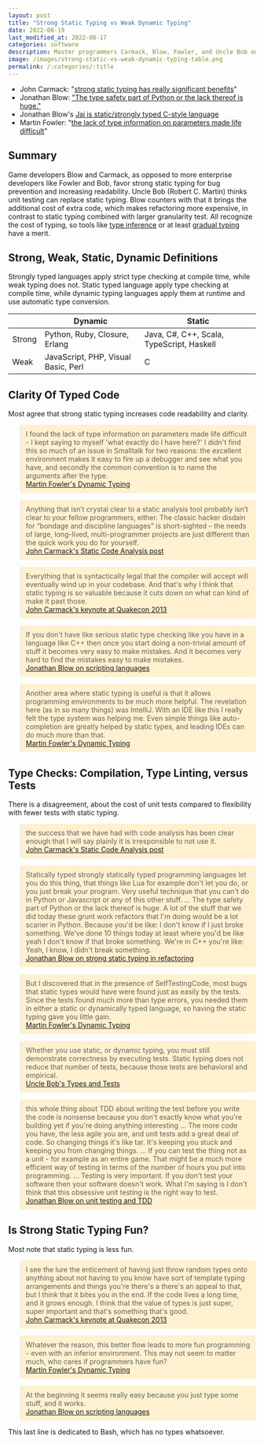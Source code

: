 ```yaml
---
layout: post
title: "Strong Static Typing vs Weak Dynamic Typing"
date: 2022-08-19
last_modified_at: 2022-08-17
categories: software
description: Master programmers Carmack, Blow, Fowler, and Uncle Bob on strong static typing in contrast to dynamic typing.
image: /images/strong-static-vs-weak-dynamic-typing-table.png
permalink: /:categories/:title
---
```



<style>
.blockquote {
   background-color: #fff1cf;
  border-radius: 5px;
  padding: 10px;
}
</style>


- John Carmack: "[strong static typing has really significant benefits](https://youtu.be/1PhArSujR_A?t=808)"
- Jonathan Blow: ["The type safety part of Python or the lack thereof is huge."](https://youtu.be/2J-HIh3kXCQ?t=287)
- Jonathan Blow's [Jai is static/strongly typed C-style language](https://github.com/BSVino/JaiPrimer/blob/master/JaiPrimer.md)
- Martin Fowler:  "[the lack of type information on parameters made life difficult](https://martinfowler.com/bliki/DynamicTyping.html)"


## Summary
Game developers Blow and Carmack, as opposed to more enterprise developers like Fowler and Bob, favor strong static typing for bug prevention and increasing readability.
Uncle Bob (Robert C. Martin) thinks unit testing can replace static typing.
Blow counters with that it brings the additional cost of extra code, which makes refactoring more expensive, in contrast to static typing combined with larger granularity test.
All recognize the cost of typing, so tools like [type inference](https://en.wikipedia.org/wiki/Type_inference) or at least [gradual typing](https://en.wikipedia.org/wiki/Gradual_typing) have a merit.


## Strong, Weak, Static, Dynamic Definitions
Strongly typed languages apply strict type checking at compile time, while weak typing does not.
Static typed language apply type checking at compile time, while dynamic typing languages apply them at runtime and use automatic type conversion.

<table class="table table-striped">
    <thead>
        <tr>
            <th scope="col">
            </th>
            <th scope="col">
                Dynamic
            </th>
            <th scope="col">
                Static
            </th>
        </tr>
    </thead>
    <tbody>
        <tr>
          <td>Strong</td>
          <td>Python, Ruby, Closure, Erlang</td>
          <td>Java, C#, C++, Scala, TypeScript, Haskell</td>
        </tr>
        <tr>
          <td>Weak</td>
          <td>JavaScript, PHP, Visual Basic, Perl</td>
          <td>C</td>
        </tr>
</tbody>
</table>
          


## Clarity Of Typed Code
Most agree that strong static typing increases code readability and clarity.

<blockquote class="blockquote">
I found the lack of type information on parameters made life difficult - I kept saying to myself 'what exactly do I have here?' I didn't find this so much of an issue in Smalltalk for two reasons: the excellent environment makes it easy to fire up a debugger and see what you have, and secondly the common convention is to name the arguments after the type.

<footer class="blockquote-footer"><a href="https://martinfowler.com/bliki/DynamicTyping.html">Martin Fowler's Dynamic Typing </a></footer>
</blockquote>

<blockquote class="blockquote">
Anything that isn’t crystal clear to a static analysis tool probably isn’t clear to your fellow programmers, either. The classic hacker disdain for “bondage and discipline languages” is short-sighted – the needs of large, long-lived, multi-programmer projects are just different than the quick work you do for yourself.
<footer class="blockquote-footer"><a href="https://web.archive.org/web/20140713032309/http://www.altdev.co/2011/12/24/static-code-analysis/">John Carmack's Static Code Analysis post</a></footer>
</blockquote>

<blockquote class="blockquote">
Everything that is syntactically legal that the compiler will accept will eventually wind up in your codebase. And that's why I think that static typing is so valuable because it cuts down on what can kind of make it past those.
<footer class="blockquote-footer"><a href="https://youtu.be/1PhArSujR_A?t=808">John Carmack's keynote at Quakecon 2013</a></footer>
</blockquote>

<blockquote class="blockquote">
If you don't have like serious static type checking like you have in a language like C++ then once you start doing a non-trivial amount of stuff it becomes very easy to make mistakes. And it becomes very hard to find the mistakes easy to make mistakes.
<footer class="blockquote-footer"><a href="https://youtu.be/y2Wmz15aXk0?t=139">Jonathan Blow on scripting languages</a></footer>
</blockquote>

<blockquote class="blockquote">
Another area where static typing is useful is that it allows programming environments to be much more helpful. The revelation here (as in so many things) was IntelliJ. With an IDE like this I really felt the type system was helping me. Even simple things like auto-completion are greatly helped by static types, and leading IDEs can do much more than that.
<footer class="blockquote-footer"><a href="`https://martinfowler.com/bliki/DynamicTyping.html`">Martin Fowler's Dynamic Typing </a></footer>
</blockquote>



## Type Checks: Compilation, Type Linting, versus Tests
There is a disagreement, about the cost of unit tests compared to flexibility with fewer tests with static typing.


<blockquote class="blockquote">
the success that we have had with code analysis has been clear enough that I will say plainly it is irresponsible to not use it.
<footer class="blockquote-footer"><a href="https://web.archive.org/web/20140713032309/http://www.altdev.co/2011/12/24/static-code-analysis/">John Carmack's Static Code Analysis post</a></footer>
</blockquote>

<blockquote class="blockquote">
Statically typed strongly statically typed programming languages let you do this thing, that things like Lua for example don't let you do, or you just break your program.
Very useful technique that you can't do in Python or Javascript or any of this other stuff.
...
The type safety part of Python or the lack thereof is huge.
A lot of the stuff that we did today these grunt work refactors that I'm doing would be a lot scarier in Python.
Because you'd be like: I don't know if I just broke something. We've done 10 things today at least where you'd be like yeah I don't know if that broke something. We're in C++ you're like: Yeah, I know, I didn't break something.
<footer class="blockquote-footer"><a href="https://www.youtube.com/watch?v=2J-HIh3kXCQ">Jonathan Blow on strong static typing in refactoring</a></footer>
</blockquote>

<blockquote class="blockquote">
But I discovered that in the presence of SelfTestingCode, most bugs that static types would have were found just as easily by the tests. Since the tests found much more than type errors, you needed them in either a static or dynamically typed language, so having the static typing gave you little gain.
<footer class="blockquote-footer"><a href="https://martinfowler.com/bliki/DynamicTyping.html">Martin Fowler's Dynamic Typing </a></footer>
</blockquote>

<blockquote class="blockquote">
Whether you use static, or dynamic typing, you must still demonstrate correctness by executing tests.  Static typing does not reduce that number of tests, because those tests are behavioral and empirical.
<footer class="blockquote-footer"><a href="https://blog.cleancoder.com/uncle-bob/2019/06/08/TestsAndTypes.html">Uncle Bob's Types and Tests</a></footer>
</blockquote>


<blockquote class="blockquote">
this whole thing about TDD about writing the test before you write the code is nonsense because you don't exactly know what you're building yet if you're doing anything interesting
...
The more code you have, the less agile you are, and unit tests add a great deal of code. So changing things it's like tar. It's keeping you stuck and keeping you from changing things.
...
If you can test the thing not as a unit - for example as an entire game. That might be a much more efficient way of testing in terms of the number of hours you put into programming.
...
Testing is very important. If you don't test your software then your software doesn't work. What I'm saying is I don't think that this obsessive unit testing is the right way to test.
<footer class="blockquote-footer"><a href="https://www.youtube.com/watch?v=21JlBOxgGwY">Jonathan Blow on unit testing and TDD</a></footer>
</blockquote>



## Is Strong Static Typing Fun?
Most note that static typing is less fun.


<blockquote class="blockquote">
I see the lure the enticement of having just throw random types onto anything about not having to you know have sort of template typing arrangements and things you're there's a there's an appeal to that, but I think that it bites you in the end. If the code lives a long time, and it grows enough. I think that the value of types is just super, super important and that's something that's good. 
<footer class="blockquote-footer"><a href="https://youtu.be/1PhArSujR_A?t=808">John Carmack's keynote at Quakecon 2013</a></footer>
</blockquote>

<blockquote class="blockquote">
Whatever the reason, this better flow leads to more fun programming - even with an inferior environment. This may not seem to matter much, who cares if programmers have fun?
<footer class="blockquote-footer"><a href="https://martinfowler.com/bliki/DynamicTyping.html">Martin Fowler's Dynamic Typing </a></footer>
</blockquote>

<blockquote class="blockquote">
At the beginning it seems really easy because you just type some stuff, and it works.
<footer class="blockquote-footer"><a href="https://youtu.be/y2Wmz15aXk0?t=139">Jonathan Blow on scripting languages</a></footer>
</blockquote>


This last line is dedicated to Bash, which has no types whatsoever.